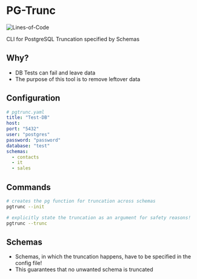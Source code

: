 # PG-Trunc
![Lines-of-Code](https://img.shields.io/badge/lines--of--code-345-brightgreen)

CLI for PostgreSQL Truncation specified by Schemas

## Why?
- DB Tests can fail and leave data
- The purpose of this tool is to remove leftover data

## Configuration
```yaml
# pgtrunc.yaml
title: "Test-DB"
host: 
port: "5432"
user: "postgres"
password: "password"
database: "test"
schemas:
  - contacts
  - it
  - sales
```

## Commands
```sh
# creates the pg function for truncation across schemas
pgtrunc --init

# explicitly state the truncation as an argument for safety reasons!
pgtrunc --trunc
```

## Schemas
- Schemas, in which the truncation happens, have to be specified in the config file!
- This guarantees that no unwanted schema is truncated
